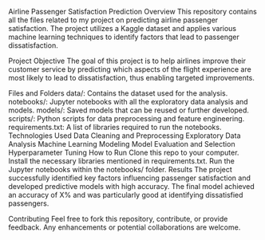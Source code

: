 Airline Passenger Satisfaction Prediction
Overview
This repository contains all the files related to my project on predicting airline passenger satisfaction. The project utilizes a Kaggle dataset and applies various machine learning techniques to identify factors that lead to passenger dissatisfaction.

Project Objective
The goal of this project is to help airlines improve their customer service by predicting which aspects of the flight experience are most likely to lead to dissatisfaction, thus enabling targeted improvements.

Files and Folders
data/: Contains the dataset used for the analysis.
notebooks/: Jupyter notebooks with all the exploratory data analysis and models.
models/: Saved models that can be reused or further developed.
scripts/: Python scripts for data preprocessing and feature engineering.
requirements.txt: A list of libraries required to run the notebooks.
Technologies Used
Data Cleaning and Preprocessing
Exploratory Data Analysis
Machine Learning Modeling
Model Evaluation and Selection
Hyperparameter Tuning
How to Run
Clone this repo to your computer.
Install the necessary libraries mentioned in requirements.txt.
Run the Jupyter notebooks within the notebooks/ folder.
Results
The project successfully identified key factors influencing passenger satisfaction and developed predictive models with high accuracy. The final model achieved an accuracy of X% and was particularly good at identifying dissatisfied passengers.

Contributing
Feel free to fork this repository, contribute, or provide feedback. Any enhancements or potential collaborations are welcome.
